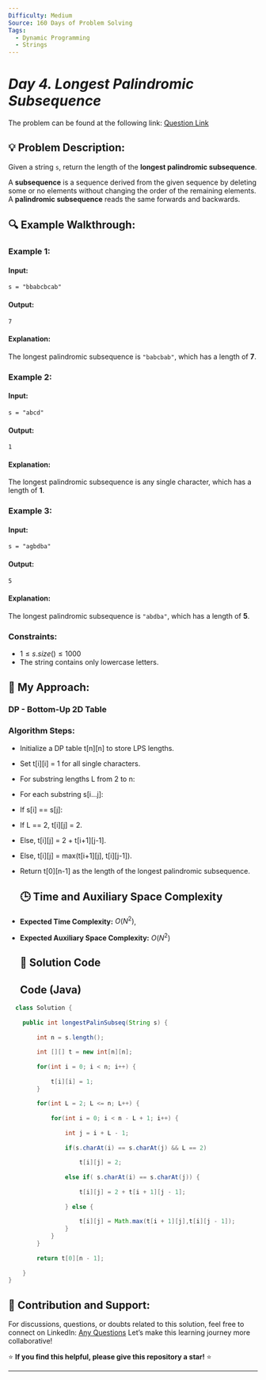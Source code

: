 ```yaml
---
Difficulty: Medium  
Source: 160 Days of Problem Solving  
Tags:
  - Dynamic Programming
  - Strings
---
```


#  _Day 4. Longest Palindromic Subsequence_ 


The problem can be found at the following link: [Question Link](https://www.geeksforgeeks.org/problems/longest-palindromic-subsequence-1612327878/1)  

## 💡 **Problem Description:**

Given a string `s`, return the length of the **longest palindromic subsequence**.

A **subsequence** is a sequence derived from the given sequence by deleting some or no elements without changing the order of the remaining elements.  
A **palindromic subsequence** reads the same forwards and backwards.

## 🔍 **Example Walkthrough:**

### **Example 1:**  
#### **Input:**  
`s = "bbabcbcab"`

#### **Output:**  
`7`

#### **Explanation:**  
The longest palindromic subsequence is `"babcbab"`, which has a length of **7**.


### **Example 2:**  
#### **Input:**  
`s = "abcd"`

#### **Output:**  
`1`

#### **Explanation:**  
The longest palindromic subsequence is any single character, which has a length of **1**.


### **Example 3:**  
#### **Input:**  
`s = "agbdba"`

#### **Output:**  
`5`

#### **Explanation:**  
The longest palindromic subsequence is `"abdba"`, which has a length of **5**.


### **Constraints:**  
- $1 \leq s.size() \leq 1000$
- The string contains only lowercase letters.


## 🎯 **My Approach:**

### **DP - Bottom-Up 2D Table**

### **Algorithm Steps:**

- Initialize a DP table t[n][n] to store LPS lengths.
- Set t[i][i] = 1 for all single characters.
- For substring lengths L from 2 to n:
- For each substring s[i...j]:
- If s[i] == s[j]:
- If L == 2, t[i][j] = 2.
- Else, t[i][j] = 2 + t[i+1][j-1].
- Else, t[i][j] = max(t[i+1][j], t[i][j-1]).
- Return t[0][n-1] as the length of the longest palindromic subsequence.

  ## 🕒 **Time and Auxiliary Space Complexity** 

- **Expected Time Complexity:** $O(N^2)$, 

- **Expected Auxiliary Space Complexity:** $O(N^2)$

  ## 📝 **Solution Code**

  ## **Code (Java)**

```java
  class Solution {
    
    public int longestPalinSubseq(String s) {
        
        int n = s.length();
        
        int [][] t = new int[n][n];
        
        for(int i = 0; i < n; i++) {
            
            t[i][i] = 1;
        }
        
        for(int L = 2; L <= n; L++) {
            
            for(int i = 0; i < n - L + 1; i++) {
                
                int j = i + L - 1;
                
                if(s.charAt(i) == s.charAt(j) && L == 2) 
                    
                    t[i][j] = 2;
                    
                else if( s.charAt(i) == s.charAt(j)) {
                    
                    t[i][j] = 2 + t[i + 1][j - 1];
                    
                } else {
                    
                    t[i][j] = Math.max(t[i + 1][j],t[i][j - 1]);
                }
            }
        }
        
        return t[0][n - 1];
        
    }
}
```
## 🎯 **Contribution and Support:**

For discussions, questions, or doubts related to this solution, feel free to connect on LinkedIn: [Any Questions](https://www.linkedin.com/in/sanjana-yadav007) Let’s make this learning journey more collaborative!  

⭐ **If you find this helpful, please give this repository a star!** ⭐  

--- 

